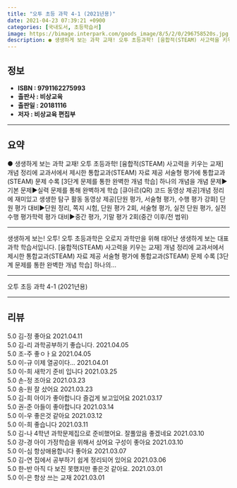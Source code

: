 ```yaml
---
title: "오투 초등 과학 4-1 (2021년용)"
date: 2021-04-23 07:39:21 +0900
categories: [국내도서, 초등학습서]
image: https://bimage.interpark.com/goods_image/8/5/2/0/296758520s.jpg
description: ● 생생하게 보는 과학 교재! 오투 초등과학! [융합적(STEAM) 사고력을 키우는 교재] 개념 정리에 교과서에서 제시한 통합교과(STEAM) 자료 제공 서술형 평가에 통합교과(STEAM) 문제 수록 [3단계 문제를 통한 완벽한 개념 학습] 하나의 개념을 개념 문제▶기본 문제▶실력 문
---
```


## **정보**

- **ISBN : 9791162275993**
- **출판사 : 비상교육**
- **출판일 : 20181116**
- **저자 : 비상교육 편집부**

------



## **요약**

●  생생하게 보는 과학 교재! 오투 초등과학! [융합적(STEAM) 사고력을 키우는 교재] 개념 정리에 교과서에서 제시한 통합교과(STEAM) 자료 제공 서술형 평가에 통합교과(STEAM) 문제 수록 [3단계 문제를 통한 완벽한 개념 학습] 하나의 개념을 개념 문제▶기본 문제▶실력 문제를 통해 완벽하게 학습 [큐아르(QR) 코드 동영상 제공]개념 정리에 재미있고 생생한 탐구 활동 동영상 제공[단원 평가, 서술형 평가, 수행 평가 강화] 단원 평가 대비▶단원 정리, 쪽지 시험, 단원 평가 2회, 서술형 평가, 실전 단원 평가, 실전 수행 평가학력 평가 대비▶중간 평가, 기말 평가 2회(중간 이후/전 범위)

------

생생하게 보는! 오투!
오투 초등과학은 오로지 과학만을 위해 태어난 생생하게 보는 대표 과학 학습서입니다.
[융합적(STEAM) 사고력을 키우는 교재] 
개념 정리에 교과서에서 제시한 통합교과(STEAM) 자료 제공 
서술형 평가에 통합교과(STEAM) 문제 수록 
[3단계 문제를 통한 완벽한 개념 학습] 
하나의... 

------


오투 초등 과학 4-1 (2021년용) 

------


## **리뷰** 

5.0 김-정 좋아요 2021.04.11 <br/>5.0 김-리 과학공부하기 좋습니다.  2021.04.05 <br/>5.0 조-주 좋ㅇㅏ요 2021.04.05 <br/>5.0 이-규 이제 열공이다...  2021.04.01 <br/>5.0 이-희 새학기 준비 입니다 2021.03.25 <br/>5.0 손-정 조아요 2021.03.23 <br/>5.0 송-원 잘 샀어요 2021.03.23 <br/>5.0 김-희 아이가 좋아합니다 즐겁게 보고있어요 2021.03.17 <br/>5.0 권-준 아들이 좋아합니다 2021.03.14 <br/>5.0 이-우 좋은것 같아요 2021.03.12 <br/>5.0 이-희 좋습니다 2021.03.11 <br/>5.0 김-나 4학년 과학문제집으로 준비했어요.
잘풀았음 좋겠네요 2021.03.10 <br/>5.0 강-경 아이 가정학습을 위해서 샀어요
구성이 좋아요 2021.03.10 <br/>5.0 이-심 항상애용합니다 좋아요 2021.03.07 <br/>5.0 김-연 집에서 공부하기 쉽게 정리되어 있어요 2021.03.06 <br/>5.0 한-반 아직 다 보진 못했지만 좋은것 같아요. 2021.03.01 <br/>5.0 이-은 항상 쓰는 교재 2021.03.01 <br/>